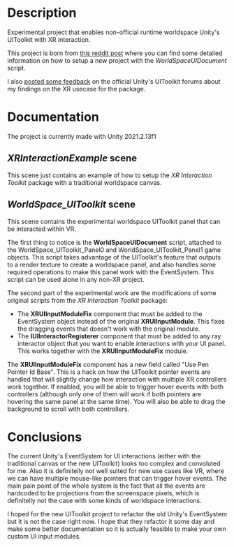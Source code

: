 # Description
Experimental project that enables non-official runtime worldspace Unity's UIToolkit with XR interaction.

This project is born from [this reddit post](https://www.reddit.com/r/Unity3D/comments/qh4fe4/here_is_a_script_to_use_uitoolkit_in_runtime/) where you can find some detailed information on how to setup a new project with the *WorldSpaceUIDocument* script.

I also [posted some feedback](https://forum.unity.com/threads/you-didnt-account-for-some-use-cases-in-the-event-dispatcher-vr-ar.1187116/) on the official Unity's UIToolkit forums about my findings on the XR usecase for the package.

# Documentation

The project is currently made with Unity 2021.2.13f1

## *XRInteractionExample* scene
This scene just contains an example of how to setup the *XR Interaction Toolkit* package with a traditional worldspace canvas.

## *WorldSpace_UIToolkit* scene
This scene contains the experimental worldspace UIToolkit panel that can be interacted within VR.

The first thing to notice is the **WorldSpaceUIDocument** script, attached to the WorldSpace_UIToolkit_Panel0 and WorldSpace_UIToolkit_Panel1 game objects. This script takes advantage of the UIToolkit's feature that outputs to a render texture to create a worldspace panel, and also handles some required operations to make this panel work with the EventSystem. This script can be used alone in any non-XR project.

The second part of the experimental work are the modifications of some original scripts from the *XR Interaction Toolkit* package:
* The **XRUIInputModuleFix** component that must be added to the EventSystem object instead of the original **XRUIInputModule**. This fixes the dragging events that doesn't work with the original module.
* The **IUIInteractorRegisterer** component that must be added to any ray interactor object that you want to enable interactions with your UI panel. This works together with the **XRUIInputModuleFix** module.

The **XRUIInputModuleFix** component has a new field called "Use Pen Pointer Id Base". This is a hack on how the UIToolkit pointer events are handled that will slightly change how interaction with multiple XR controllers work together. If enabled, you will be able to trigger hover events with both controllers (although only one of them will work if both pointers are hovering the same panel at the same time). You will also be able to drag the background to scroll with both controllers.

# Conclusions
The current Unity's EventSystem for UI interactions (either with the traditional canvas or the new UIToolkit) looks too complex and convoluted for me. Also it is definitelly not well suited for new use cases like VR, where we can have multiple mouse-like pointers that can trigger hover events. The main pain point of the whole system is the fact that all the events are hardcoded to be projections from the screenspace pixels, which is definitelly not the case with some kinds of worldspace interactions.

 I hoped for the new UIToolkit project to refactor the old Unity's EventSystem but it is not the case right now. I hope that they refactor it some day and make some better documentation so it is actually feasible to make your own custom UI input modules.